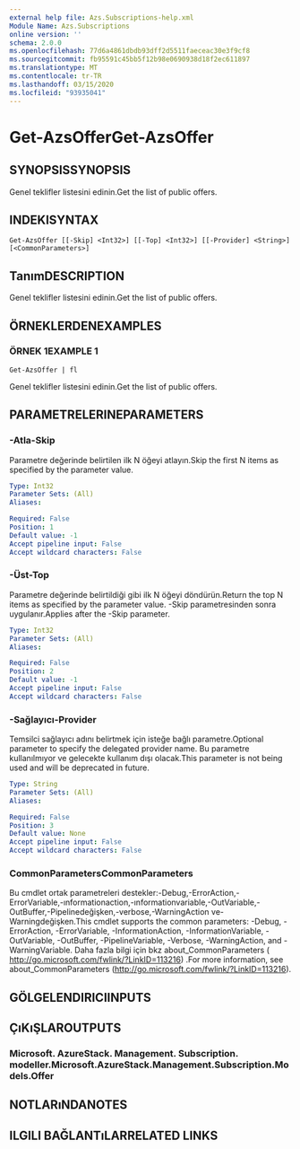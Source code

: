 ```yaml
---
external help file: Azs.Subscriptions-help.xml
Module Name: Azs.Subscriptions
online version: ''
schema: 2.0.0
ms.openlocfilehash: 77d6a4861dbdb93dff2d5511faeceac30e3f9cf8
ms.sourcegitcommit: fb95591c45bb5f12b98e0690938d18f2ec611897
ms.translationtype: MT
ms.contentlocale: tr-TR
ms.lasthandoff: 03/15/2020
ms.locfileid: "93935041"
---
```

# <span data-ttu-id="e9cb5-101">Get-AzsOffer</span><span class="sxs-lookup"><span data-stu-id="e9cb5-101">Get-AzsOffer</span></span>

## <span data-ttu-id="e9cb5-102">SYNOPSIS</span><span class="sxs-lookup"><span data-stu-id="e9cb5-102">SYNOPSIS</span></span>
<span data-ttu-id="e9cb5-103">Genel teklifler listesini edinin.</span><span class="sxs-lookup"><span data-stu-id="e9cb5-103">Get the list of public offers.</span></span>

## <span data-ttu-id="e9cb5-104">INDEKI</span><span class="sxs-lookup"><span data-stu-id="e9cb5-104">SYNTAX</span></span>

```
Get-AzsOffer [[-Skip] <Int32>] [[-Top] <Int32>] [[-Provider] <String>] [<CommonParameters>]
```

## <span data-ttu-id="e9cb5-105">Tanım</span><span class="sxs-lookup"><span data-stu-id="e9cb5-105">DESCRIPTION</span></span>
<span data-ttu-id="e9cb5-106">Genel teklifler listesini edinin.</span><span class="sxs-lookup"><span data-stu-id="e9cb5-106">Get the list of public offers.</span></span>

## <span data-ttu-id="e9cb5-107">ÖRNEKLERDEN</span><span class="sxs-lookup"><span data-stu-id="e9cb5-107">EXAMPLES</span></span>

### <span data-ttu-id="e9cb5-108">ÖRNEK 1</span><span class="sxs-lookup"><span data-stu-id="e9cb5-108">EXAMPLE 1</span></span>
```
Get-AzsOffer | fl
```

<span data-ttu-id="e9cb5-109">Genel teklifler listesini edinin.</span><span class="sxs-lookup"><span data-stu-id="e9cb5-109">Get the list of public offers.</span></span>

## <span data-ttu-id="e9cb5-110">PARAMETRELERINE</span><span class="sxs-lookup"><span data-stu-id="e9cb5-110">PARAMETERS</span></span>

### <span data-ttu-id="e9cb5-111">-Atla</span><span class="sxs-lookup"><span data-stu-id="e9cb5-111">-Skip</span></span>
<span data-ttu-id="e9cb5-112">Parametre değerinde belirtilen ilk N öğeyi atlayın.</span><span class="sxs-lookup"><span data-stu-id="e9cb5-112">Skip the first N items as specified by the parameter value.</span></span>

```yaml
Type: Int32
Parameter Sets: (All)
Aliases:

Required: False
Position: 1
Default value: -1
Accept pipeline input: False
Accept wildcard characters: False
```

### <span data-ttu-id="e9cb5-113">-Üst</span><span class="sxs-lookup"><span data-stu-id="e9cb5-113">-Top</span></span>
<span data-ttu-id="e9cb5-114">Parametre değerinde belirtildiği gibi ilk N öğeyi döndürün.</span><span class="sxs-lookup"><span data-stu-id="e9cb5-114">Return the top N items as specified by the parameter value.</span></span>
<span data-ttu-id="e9cb5-115">-Skip parametresinden sonra uygulanır.</span><span class="sxs-lookup"><span data-stu-id="e9cb5-115">Applies after the -Skip parameter.</span></span>

```yaml
Type: Int32
Parameter Sets: (All)
Aliases:

Required: False
Position: 2
Default value: -1
Accept pipeline input: False
Accept wildcard characters: False
```

### <span data-ttu-id="e9cb5-116">-Sağlayıcı</span><span class="sxs-lookup"><span data-stu-id="e9cb5-116">-Provider</span></span>
<span data-ttu-id="e9cb5-117">Temsilci sağlayıcı adını belirtmek için isteğe bağlı parametre.</span><span class="sxs-lookup"><span data-stu-id="e9cb5-117">Optional parameter to specify the delegated provider name.</span></span> <span data-ttu-id="e9cb5-118">Bu parametre kullanılmıyor ve gelecekte kullanım dışı olacak.</span><span class="sxs-lookup"><span data-stu-id="e9cb5-118">This parameter is not being used and will be deprecated in future.</span></span>

```yaml
Type: String
Parameter Sets: (All)
Aliases:

Required: False
Position: 3
Default value: None
Accept pipeline input: False
Accept wildcard characters: False
```

### <span data-ttu-id="e9cb5-119">CommonParameters</span><span class="sxs-lookup"><span data-stu-id="e9cb5-119">CommonParameters</span></span>
<span data-ttu-id="e9cb5-120">Bu cmdlet ortak parametreleri destekler:-Debug,-ErrorAction,-ErrorVariable,-ınformationaction,-ınformationvariable,-OutVariable,-OutBuffer,-Pipelinedeğişken,-verbose,-WarningAction ve-Warningdeğişken.</span><span class="sxs-lookup"><span data-stu-id="e9cb5-120">This cmdlet supports the common parameters: -Debug, -ErrorAction, -ErrorVariable, -InformationAction, -InformationVariable, -OutVariable, -OutBuffer, -PipelineVariable, -Verbose, -WarningAction, and -WarningVariable.</span></span> <span data-ttu-id="e9cb5-121">Daha fazla bilgi için bkz about_CommonParameters ( http://go.microsoft.com/fwlink/?LinkID=113216) .</span><span class="sxs-lookup"><span data-stu-id="e9cb5-121">For more information, see about_CommonParameters (http://go.microsoft.com/fwlink/?LinkID=113216).</span></span>

## <span data-ttu-id="e9cb5-122">GÖLGELENDIRICI</span><span class="sxs-lookup"><span data-stu-id="e9cb5-122">INPUTS</span></span>

## <span data-ttu-id="e9cb5-123">ÇıKıŞLAR</span><span class="sxs-lookup"><span data-stu-id="e9cb5-123">OUTPUTS</span></span>

### <span data-ttu-id="e9cb5-124">Microsoft. AzureStack. Management. Subscription. modeller.</span><span class="sxs-lookup"><span data-stu-id="e9cb5-124">Microsoft.AzureStack.Management.Subscription.Models.Offer</span></span>

## <span data-ttu-id="e9cb5-125">NOTLARıNDA</span><span class="sxs-lookup"><span data-stu-id="e9cb5-125">NOTES</span></span>

## <span data-ttu-id="e9cb5-126">ILGILI BAĞLANTıLAR</span><span class="sxs-lookup"><span data-stu-id="e9cb5-126">RELATED LINKS</span></span>
